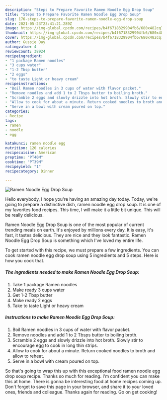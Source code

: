 ```yaml
---
description: "Steps to Prepare Favorite Ramen Noodle Egg Drop Soup"
title: "Steps to Prepare Favorite Ramen Noodle Egg Drop Soup"
slug: 176-steps-to-prepare-favorite-ramen-noodle-egg-drop-soup
date: 2021-05-23T23:41:21.289Z
image: https://img-global.cpcdn.com/recipes/b4f6718329904fb6/680x482cq70/ramen-noodle-egg-drop-soup-recipe-main-photo.jpg
thumbnail: https://img-global.cpcdn.com/recipes/b4f6718329904fb6/680x482cq70/ramen-noodle-egg-drop-soup-recipe-main-photo.jpg
cover: https://img-global.cpcdn.com/recipes/b4f6718329904fb6/680x482cq70/ramen-noodle-egg-drop-soup-recipe-main-photo.jpg
author: Gussie Day
ratingvalue: 4
reviewcount: 38924
recipeingredient:
- "1 package Ramen noodles"
- "3 cups water"
- "1-2 Tbsp butter"
- "2 eggs"
- "to taste Light or heavy cream"
recipeinstructions:
- "Boil Ramen noodles in 3 cups of water with flavor packet."
- "Remove noodles and add 1 to 2 Tbsps butter to boiling broth."
- "Scramble 2 eggs and slowly drizzle into hot broth. Slowly stir to encourage egg to cook in long thin strips."
- "Allow to cook for about a minute. Return cooked noodles to broth and allow to reheat."
- "Serve in a bowl with cream poured on top."
categories:
- Recipe
tags:
- ramen
- noodle
- egg

katakunci: ramen noodle egg 
nutrition: 126 calories
recipecuisine: American
preptime: "PT40M"
cooktime: "PT39M"
recipeyield: "1"
recipecategory: Dinner

---
```



![Ramen Noodle Egg Drop Soup](https://img-global.cpcdn.com/recipes/b4f6718329904fb6/680x482cq70/ramen-noodle-egg-drop-soup-recipe-main-photo.jpg)

Hello everybody, I hope you're having an amazing day today. Today, we're going to prepare a distinctive dish, ramen noodle egg drop soup. It is one of my favorites food recipes. This time, I will make it a little bit unique. This will be really delicious.



Ramen Noodle Egg Drop Soup is one of the most popular of current trending meals on earth. It's enjoyed by millions every day. It is easy, it's fast, it tastes delicious. They are nice and they look fantastic. Ramen Noodle Egg Drop Soup is something which I've loved my entire life.


To get started with this recipe, we must prepare a few ingredients. You can cook ramen noodle egg drop soup using 5 ingredients and 5 steps. Here is how you cook that.

<!--inarticleads1-->

##### The ingredients needed to make Ramen Noodle Egg Drop Soup:

1. Take 1 package Ramen noodles
1. Make ready 3 cups water
1. Get 1-2 Tbsp butter
1. Make ready 2 eggs
1. Take to taste Light or heavy cream




<!--inarticleads2-->

##### Instructions to make Ramen Noodle Egg Drop Soup:

1. Boil Ramen noodles in 3 cups of water with flavor packet.
1. Remove noodles and add 1 to 2 Tbsps butter to boiling broth.
1. Scramble 2 eggs and slowly drizzle into hot broth. Slowly stir to encourage egg to cook in long thin strips.
1. Allow to cook for about a minute. Return cooked noodles to broth and allow to reheat.
1. Serve in a bowl with cream poured on top.




So that's going to wrap this up with this exceptional food ramen noodle egg drop soup recipe. Thanks so much for reading. I'm confident you can make this at home. There is gonna be interesting food at home recipes coming up. Don't forget to save this page in your browser, and share it to your loved ones, friends and colleague. Thanks again for reading. Go on get cooking!
